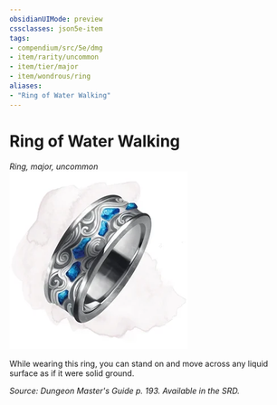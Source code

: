 ```yaml
---
obsidianUIMode: preview
cssclasses: json5e-item
tags:
- compendium/src/5e/dmg
- item/rarity/uncommon
- item/tier/major
- item/wondrous/ring
aliases: 
- "Ring of Water Walking"
---
```

# Ring of Water Walking
*Ring, major, uncommon*  
![](4-Resources/Compendium/items/img/ring-of-water-walking.webp#right)  


While wearing this ring, you can stand on and move across any liquid surface as if it were solid ground.

*Source: Dungeon Master's Guide p. 193. Available in the SRD.*